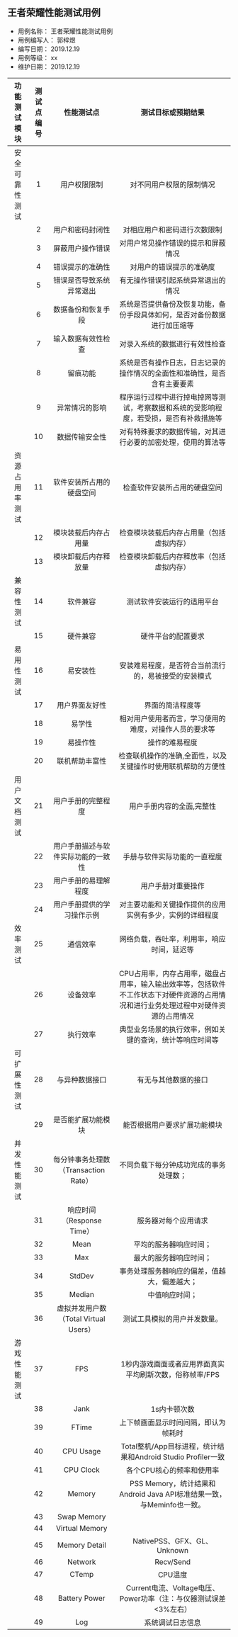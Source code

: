 ## 王者荣耀性能测试用例
- 用例名称： 王者荣耀性能测试用例  
- 用例编写人： 郭梓煜
- 编写日期： 2019.12.19  
- 用例等级： xx
- 维护日期： 2019.12.19
  
|  功能测试模块  | 测试点编号 |              性能测试点               |                                                         测试目标或预期结果                                                          |
| :------------: | :--------: | :-----------------------------------: | :---------------------------------------------------------------------------------------------------------------------------------: |
| 安全可靠性测试 |     1      |             用户权限限制              |                                                      对不同用户权限的限制情况                                                       |
|                |     2      |           用户和密码封闭性            |                                                    对相应用户和密码进行次数限制                                                     |
|                |     3      |           屏蔽用户操作错误            |                                                 对用户常见操作错误的提示和屏蔽情况                                                  |
|                |     4      |           错误提示的准确性            |                                                      对用户的错误提示的准确度                                                       |
|                |     5      |       错误是否导致系统异常退出        |                                                 有无操作错误引起系统异常退出的情况                                                  |
|                |     6      |          数据备份和恢复手段           |                              系统是否提供备份及恢复功能，备份手段具体如何，是否对备份数据进行加压缩等                               |
|                |     7      |          输入数据有效性检查           |                                                   对录入系统的数据进行有效性检查                                                    |
|                |     8      |               留痕功能                |                              系统是否有操作日志，日志记录的操作情况的全面性和准确性，是否含有主要要素                               |
|                |     9      |            异常情况的影响             |                       程序运行过程中进行掉电掉网等测试，考察数据和系统的受影响程度，若受损，是否有补救措施等                        |
|                |     10     |            数据传输安全性             |                                    对有特殊要求的数据传输，对其进行必要的加密处理，使用的算法等                                     |
| 资源占用率测试 |     11     |       软件安装所占用的硬盘空间        |                                                    检查软件安装所占用的硬盘空间                                                     |
|                |     12     |         模块装载后内存占用量          |                                              检查模块装载后内存占用量（包括虚拟内存）                                               |
|                |     13     |         模块卸载后内存释放量          |                                              检查模块卸载后内存释放率（包括虚拟内存）                                               |
|   兼容性测试   |     14     |               软件兼容                |                                                     测试软件安装运行的适用平台                                                      |
|                |     15     |               硬件兼容                |                                                         硬件平台的配置要求                                                          |
|   易用性测试   |     16     |               易安装性                |                                        安装难易程度，是否符合当前流行的，易被接受的安装模式                                         |
|                |     17     |            用户界面友好性             |                                                          界面的简洁程度等                                                           |
|                |     18     |                易学性                 |                                       相对用户使用者而言，学习使用的难度，对操作人员的要求等                                        |
|                |     19     |               易操作性                |                                                           操作的难易程度                                                            |
|                |     20     |            联机帮助丰富性             |                                    检查联机操作的准确,全面性，以及关键操作时使用联机帮助的方便性                                    |
|  用户文档测试  |     21     |          用户手册的完整程度           |                                                      用户手册内容的全面,完整性                                                      |
|                |     22     |  用户手册描述与软件实际功能的一致性   |                                                    手册与软件实际功能的一直程度                                                     |
|                |     23     |         用户手册的易理解程度          |                                                         用户手册对重要操作                                                          |
|                |     24     |      用户手册提供的学习操作示例       |                                      对主要功能和关键操作提供的应用实例有多少，实例的详细程度                                       |
|    效率测试    |     25     |               通信效率                |                                             网络负载，吞吐率，利用率，响应时间，延迟等                                              |
|                |     26     |               设备效率                | CPU占用率，内存占用率，磁盘占用率，输入输出效率等，包括软件不工作状态下对硬件资源的占用情况和进行业务处理过程中对硬件资源的占用情况 |
|                |     27     |               执行效率                |                                      典型业务场景的执行效率，例如关键的查询，统计等响应时间等                                       |
|  可扩展性测试  |     28     |            与异种数据接口             |                                                        有无与其他数据的接口                                                         |
|                |     29     |          是否能扩展功能模块           |                                                    能否根据用户要求扩展功能模块                                                     |
|  并发性能测试  |     30     | 每分钟事务处理数（Transaction Rate）  |                                               不同负载下每分钟成功完成的事务处理数；                                                |
|                |     31     |       响应时间（Response Time）       |                                                        服务器对每个应用请求                                                         |
|                |     32     |                 Mean                  |                                                       平均的服务器响应时间；                                                        |
|                |     33     |                  Max                  |                                                       最大的服务器响应时间；                                                        |
|                |     34     |                StdDev                 |                                            事务处理服务器响应的偏差，值越大，偏差越大；                                             |
|                |     35     |                Median                 |                                                           中值响应时间；                                                            |
|                |     36     | 虚拟并发用户数（Total Virtual Users） |                                                    测试工具模拟的用户并发数量。                                                     |
|  游戏性能测试  |     37     |                  FPS                  |                                       1秒内游戏画面或者应用界面真实平均刷新次数，俗称帧率/FPS                                       |
|                |     38     |                 Jank                  |                                                            1s内卡顿次数                                                             |
|                |     39     |                 FTime                 |                                                上下帧画面显示时间间隔，即认为帧耗时                                                 |
|                |     40     |               CPU Usage               |                                    Total整机/App目标进程，统计结果和Android Studio Profiler一致                                     |
|                |     41     |               CPU Clock               |                                                      各个CPU核心的频率和使用率                                                      |
|                |     42     |                Memory                 |                                PSS Memory，统计结果和Android Java API标准结果一致，与Meminfo也一致。                                |
|                |     43     |              Swap Memory              |                                                                                                                                     |
|                |     44     |            Virtual Memory             |
|                |     45     |             Memory Detail             |                                                     NativePSS、GFX、GL、Unknown                                                     |
|                |     46     |                Network                |                                                              Recv/Send                                                              |
|                |     47     |                 CTemp                 |                                                               CPU温度                                                               |
|                |     48     |             Battery Power             |                                  Current电流、Voltage电压、Power功率（注：与仪器测试误差<3%左右）                                   |
|                |     49     |                  Log                  |                                                          系统调试日志信息                                                           |









